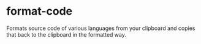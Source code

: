 # format-code

Formats source code of various languages from your clipboard and copies that back to the clipboard in the formatted way.
